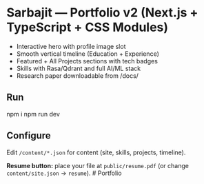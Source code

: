 # Sarbajit — Portfolio v2 (Next.js + TypeScript + CSS Modules)

- Interactive hero with profile image slot
- Smooth vertical timeline (Education + Experience)
- Featured + All Projects sections with tech badges
- Skills with Rasa/Qdrant and full AI/ML stack
- Research paper downloadable from /docs/

## Run
npm i
npm run dev

## Configure
Edit `/content/*.json` for content (site, skills, projects, timeline).


**Resume button:** place your file at `public/resume.pdf` (or change `content/site.json` → `resume`).
#   P o r t f o l i o  
 